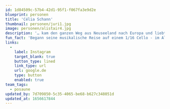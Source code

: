 ```yaml
---
id: 1d84509c-57b4-42d1-95f1-f067fa3e9d2e
blueprint: personen
title: 'Célia Schann'
thumbnail: personen/juri1.jpg
image: personen/alistair4.jpg
description: '… kam den ganzen Weg aus Neuseeland nach Europa und liebt es, Teil dieser diversen Kultur- und Musiklandschaft sein zu können. Edward interessiert sich vor allem für Projekte, die neue Perspektiven auf Musiktraditionen eröffnen, und beschäftigt sich gerne mit einem breiten Spektrum an Musik: Alte Musik, zeitgenössische Musik, Weltmusik, Kammermusik, elektronische Musik, improvisierte Musik, neu arrangierte Musik und neu komponierte Musik.'
fun_fact: 'Begann seine musikalische Reise auf einem 1/16 Cello - im Alter von 3 Jahren'
links:
  -
    label: Instagram
    target_blank: true
    button_type: lined
    link_type: url
    url: google.de
    type: button
    enabled: true
team_tags:
  - posaune
updated_by: 7d709850-5c35-4065-be68-b627c348051d
updated_at: 1656617844
---
```

